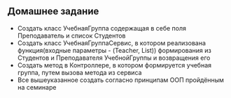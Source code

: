 ## Домашнее задание
* Создать класс УчебнаяГруппа содержащая в себе поля Преподаватель и
  список Студентов
* Создать класс УчебнаяГруппаСервис, в котором реализована
  функция(входные параметры - (Teacher, List<Strudent>)) формирования из
  Студентов и Преподавателя УчебнойГруппы и возвращения его
* Создать метод в Контроллере, в котором формируется учебная группа,
  путем вызова метода из сервиса
* Все вышеуказанное создать согласно принципам ООП пройдённым на
  семинаре